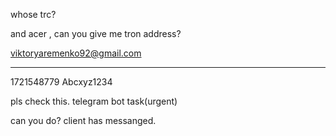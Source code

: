 whose trc?

and acer , can you give me tron address?

viktoryaremenko92@gmail.com


----------------------
   1721548779
   Abcxyz1234

  pls check this. telegram bot task(urgent)

can you do? client has messanged.
